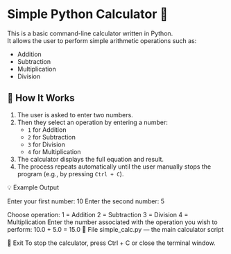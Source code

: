 # Simple Python Calculator 🧮

This is a basic command-line calculator written in Python.  
It allows the user to perform simple arithmetic operations such as:

- Addition
- Subtraction
- Multiplication
- Division

## 🔧 How It Works

1. The user is asked to enter two numbers.
2. Then they select an operation by entering a number:
   - `1` for Addition
   - `2` for Subtraction
   - `3` for Division
   - `4` for Multiplication
3. The calculator displays the full equation and result.
4. The process repeats automatically until the user manually stops the program (e.g., by pressing `Ctrl + C`).

💡 Example Output

Enter your first number: 10
Enter the second number: 5

Choose operation:
1 = Addition
2 = Subtraction
3 = Division
4 = Multiplication
Enter the number associated with the operation you wish to perform: 
10.0 + 5.0 = 15.0
📂 File
simple_calc.py — the main calculator script

🛑 Exit
To stop the calculator, press Ctrl + C or close the terminal window.
